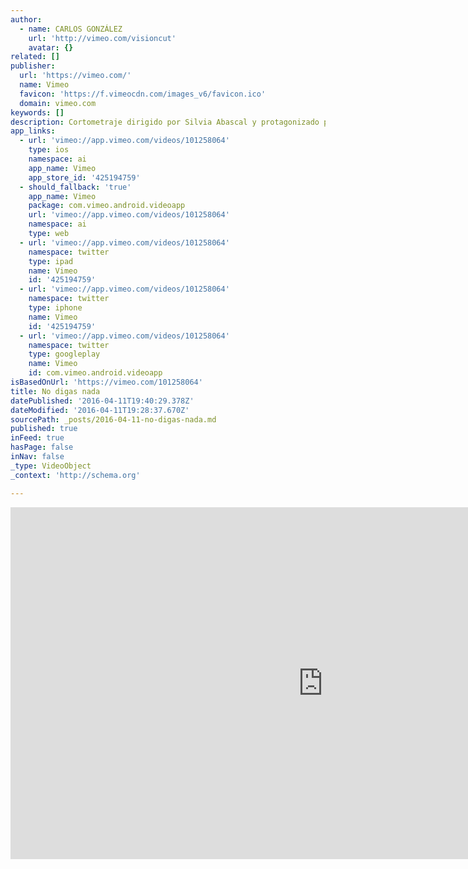 ```yaml
---
author:
  - name: CARLOS GONZÁLEZ
    url: 'http://vimeo.com/visioncut'
    avatar: {}
related: []
publisher:
  url: 'https://vimeo.com/'
  name: Vimeo
  favicon: 'https://f.vimeocdn.com/images_v6/favicon.ico'
  domain: vimeo.com
keywords: []
description: Cortometraje dirigido por Silvia Abascal y protagonizado por Carmelo Gómez y Alexandra Jiménez
app_links:
  - url: 'vimeo://app.vimeo.com/videos/101258064'
    type: ios
    namespace: ai
    app_name: Vimeo
    app_store_id: '425194759'
  - should_fallback: 'true'
    app_name: Vimeo
    package: com.vimeo.android.videoapp
    url: 'vimeo://app.vimeo.com/videos/101258064'
    namespace: ai
    type: web
  - url: 'vimeo://app.vimeo.com/videos/101258064'
    namespace: twitter
    type: ipad
    name: Vimeo
    id: '425194759'
  - url: 'vimeo://app.vimeo.com/videos/101258064'
    namespace: twitter
    type: iphone
    name: Vimeo
    id: '425194759'
  - url: 'vimeo://app.vimeo.com/videos/101258064'
    namespace: twitter
    type: googleplay
    name: Vimeo
    id: com.vimeo.android.videoapp
isBasedOnUrl: 'https://vimeo.com/101258064'
title: No digas nada
datePublished: '2016-04-11T19:40:29.378Z'
dateModified: '2016-04-11T19:28:37.670Z'
sourcePath: _posts/2016-04-11-no-digas-nada.md
published: true
inFeed: true
hasPage: false
inNav: false
_type: VideoObject
_context: 'http://schema.org'

---
```

<iframe src="https://cdn.embedly.com/widgets/media.html?src=https%3A%2F%2Fplayer.vimeo.com%2Fvideo%2F101258064&amp;url=https%3A%2F%2Fvimeo.com%2F101258064&amp;image=http%3A%2F%2Fi.vimeocdn.com%2Fvideo%2F483007150_1280.jpg&amp;key=b7d04c9b404c499eba89ee7072e1c4f7&amp;type=text%2Fhtml&amp;schema=vimeo" width="1000" height="563" scrolling="no" frameborder="0" allowfullscreen="allowfullscreen" style=""></iframe>